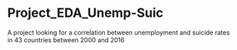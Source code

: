 # Project_EDA_Unemp-Suic
A project looking for a correlation between unemployment and suicide rates in 43 countries between 2000 and 2016
